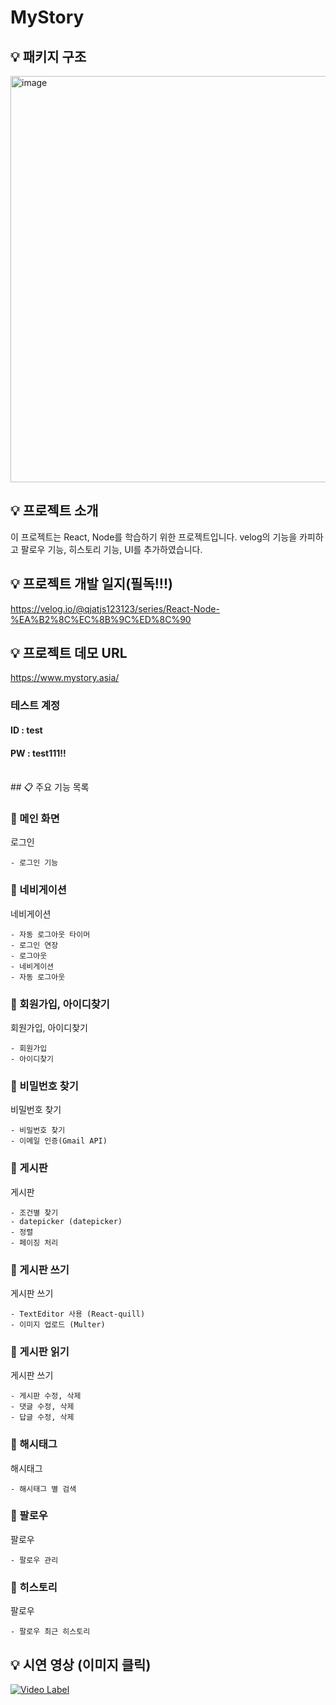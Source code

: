 # MyStory
## 💡 패키지 구조
<img width="650" alt="image" src="https://github.com/qjatjs123123/Spring_notice_board/assets/74814641/a9a1ed60-1d16-4072-a167-78a4693b821c">

## 💡 프로젝트 소개
이 프로젝트는 React, Node를 학습하기 위한 프로젝트입니다. 
velog의 기능을 카피하고 팔로우 기능, 히스토리 기능, UI를 추가하였습니다. 

## 💡 프로젝트 개발 일지(필독!!!)
https://velog.io/@qjatjs123123/series/React-Node-%EA%B2%8C%EC%8B%9C%ED%8C%90

## 💡 프로젝트 데모 URL
https://www.mystory.asia/
### 테스트 계정
#### ID : test
#### PW : test111!!

<br>
## 📋 주요 기능 목록

<br>

###  🚩 메인 화면
로그인
```
- 로그인 기능

 ``` 
 ###  🚩 네비게이션
네비게이션
```
- 자동 로그아웃 타이머
- 로그인 연장
- 로그아웃
- 네비게이션
- 자동 로그아웃
 ``` 

  ###  🚩 회원가입, 아이디찾기
회원가입, 아이디찾기
```
- 회원가입
- 아이디찾기
 ``` 

   ###  🚩 비밀번호 찾기
비밀번호 찾기
```
- 비밀번호 찾기
- 이메일 인증(Gmail API)
 ``` 

 ###  🚩 게시판
게시판
```
- 조건별 찾기
- datepicker (datepicker)
- 정렬
- 페이징 처리

 ``` 

  ###  🚩 게시판 쓰기
게시판 쓰기
```
- TextEditor 사용 (React-quill)
- 이미지 업로드 (Multer)
 ``` 

###  🚩 게시판 읽기
게시판 쓰기
```
- 게시판 수정, 삭제 
- 댓글 수정, 삭제
- 답글 수정, 삭제
 ``` 

 ###  🚩 해시태그
해시태그
```
- 해시태그 별 검색
 ``` 

  ###  🚩 팔로우
팔로우
```
- 팔로우 관리
 ``` 

   ###  🚩 히스토리
팔로우
```
- 팔로우 최근 히스토리
 ``` 

 ## 💡 시연 영상 (이미지 클릭)
 [![Video Label](http://youtu.be/TyQVO3QFEDo/0.jpg)](https://youtu.be/TyQVO3QFEDo?si=9lLZNdxKwd-Ec96k)
